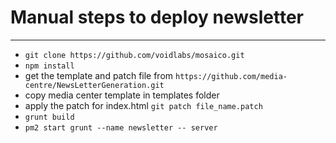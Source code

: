 # Manual steps to deploy newsletter
----
- ```git clone https://github.com/voidlabs/mosaico.git```
- ```npm install```
- get the template and patch file from ```https://github.com/media-centre/NewsLetterGeneration.git```
- copy media center template in templates folder
- apply the patch for index.html ```git patch file_name.patch```
- ```grunt build```
- ```pm2 start grunt --name newsletter -- server```